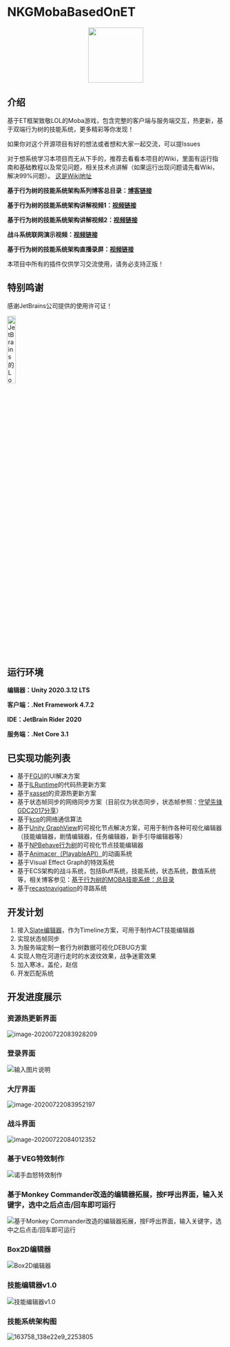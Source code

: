 # NKGMobaBasedOnET

<div align=center><img width="128" height="128" src="https://images.gitee.com/uploads/images/2021/0422/123950_25e45fe3_2253805.png"/></div>

## 介绍
基于ET框架致敬LOL的Moba游戏，包含完整的客户端与服务端交互，热更新，基于双端行为树的技能系统，更多精彩等你发现！

如果你对这个开源项目有好的想法或者想和大家一起交流，可以提Issues

对于想系统学习本项目而无从下手的，推荐去看看本项目的Wiki，里面有运行指南和基础教程以及常见问题，相关技术点讲解（如果运行出现问题请先看Wiki，解决99%问题）。
[这是Wiki地址](https://gitee.com/NKG_admin/NKGMobaBasedOnET/wikis)

**基于行为树的技能系统架构系列博客总目录：[博客链接](https://www.lfzxb.top/nkgmoba-totaltabs/)** 

**基于行为树的技能系统架构讲解视频1：[视频链接](https://www.bilibili.com/video/av74833675)** 

**基于行为树的技能系统架构讲解视频2：[视频链接](https://www.bilibili.com/video/av85318986)**

**战斗系统联网演示视频：[视频链接](https://www.bilibili.com/video/BV1cK4y1S7ko)**

**基于行为树的技能系统架构直播录屏：[视频链接](https://www.bilibili.com/video/BV13K4y137vR)** 

本项目中所有的插件仅供学习交流使用，请务必支持正版！


## 特别鸣谢

感谢JetBrains公司提供的使用许可证！

<p><a href="https://www.jetbrains.com/?from=NKGMobaBasedOnET ">
<img src="https://images.gitee.com/uploads/images/2020/0722/084147_cc1c0a4a_2253805.png" alt="JetBrains的Logo" width="20%" height="20%"></a></p>


## 运行环境

 **编辑器：Unity 2020.3.12 LTS** 

 **客户端：.Net Framework 4.7.2** 

 **IDE：JetBrain Rider 2020**

 **服务端：.Net Core 3.1** 

## 已实现功能列表

- 基于[FGUI](https://www.fairygui.com/)的UI解决方案
- 基于[ILRuntime](http://ourpalm.github.io/ILRuntime/public/v1/guide/index.html)的代码热更新方案
- 基于[xasset](https://github.com/xasset/xasset)的资源热更新方案
- 基于状态帧同步的网络同步方案（目前仅为状态同步，状态帧参照：[守望先锋GDC2017分享](https://www.lfzxb.top/ow-gdc-share-table-of-contents/)）
- 基于[kcp](https://github.com/skywind3000/kcp)的网络通信算法
- 基于[Unity GraphView](https://github.com/wqaetly/NodeGraphProcessor)的可视化节点解决方案，可用于制作各种可视化编辑器（技能编辑器，剧情编辑器，任务编辑器，新手引导编辑器等）
- 基于[NPBehave行为树](https://github.com/meniku/NPBehave)的可视化节点技能编辑器
- 基于[Animacer（PlayableAPI）](https://kybernetik.com.au/animancer/)的动画系统
- 基于Visual Effect Graph的特效系统
- 基于ECS架构的战斗系统，包括Buff系统，技能系统，状态系统，数值系统等，相关博客参见：[基于行为树的MOBA技能系统：总目录](https://www.lfzxb.top/nkgmoba-totaltabs/)
- 基于[recastnavigation](https://github.com/recastnavigation/recastnavigation)的寻路系统

## 开发计划

1. 接入[Slate编辑器](https://slate.paradoxnotion.com/)，作为Timeline方案，可用于制作ACT技能编辑器
2. 实现状态帧同步
3. 为服务端定制一套行为树数据可视化DEBUG方案
4. 实现人物在河道行走时的水波纹效果，战争迷雾效果
5. 加入寒冰，盖伦，赵信
6. 开发匹配系统


## 开发进度展示
### 资源热更新界面

![image-20200722083928209](https://images.gitee.com/uploads/images/2020/0722/084147_fc1f9a7c_2253805.png)
### 登录界面

![输入图片说明](https://images.gitee.com/uploads/images/2021/0318/170241_c54f448d_2253805.png "屏幕截图.png")
### 大厅界面

![image-20200722083952197](https://images.gitee.com/uploads/images/2020/0722/084147_e41d6ac7_2253805.png)
### 战斗界面

![image-20200722084012352](https://images.gitee.com/uploads/images/2020/0722/084147_079e755b_2253805.png)

### 基于VEG特效制作

![诺手血怒特效制作](https://images.gitee.com/uploads/images/2021/0516/211303_0fec4407_2253805.png "屏幕截图.png")
### 基于Monkey Commander改造的编辑器拓展，按F呼出界面，输入关键字，选中之后点击/回车即可运行

![基于Monkey Commander改造的编辑器拓展，按F呼出界面，输入关键字，选中之后点击/回车即可运行](https://images.gitee.com/uploads/images/2020/1029/194658_b5dee162_2253805.png "QQ截图20201029192331.png")
### Box2D编辑器

![Box2D编辑器](https://images.gitee.com/uploads/images/2021/0324/121226_528a85b5_2253805.png "QQ截图20210324121119.png")
### 技能编辑器v1.0

![技能编辑器v1.0](https://images.gitee.com/uploads/images/2021/0617/221210_d98d04bb_2253805.png "技能编辑器v1.0")
### 技能系统架构图

![163758_138e22e9_2253805](https://images.gitee.com/uploads/images/2020/0722/084148_1f2eb6b1_2253805.png)
